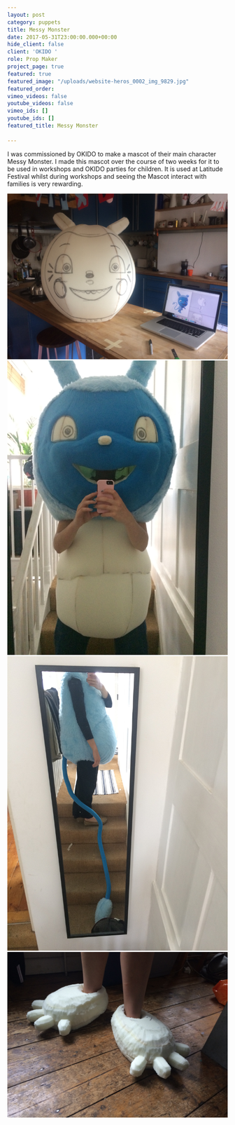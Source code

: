 ```yaml
---
layout: post
category: puppets
title: Messy Monster
date: 2017-05-31T23:00:00.000+00:00
hide_client: false
client: 'OKIDO '
role: Prop Maker
project_page: true
featured: true
featured_image: "/uploads/website-heros_0002_img_9829.jpg"
featured_order: 
vimeo_videos: false
youtube_videos: false
vimeo_ids: []
youtube_ids: []
featured_title: Messy Monster

---
```

I was commissioned by OKIDO to make a mascot of their main character Messy Monster. I made this mascot over the course of two weeks for it to be used in workshops and OKIDO parties for children. It is used at Latitude Festival whilst during workshops and seeing the Mascot interact with families is very rewarding.

![](/uploads/IMG_1223.jpg)![](/uploads/IMG_1277.jpg)![](/uploads/IMG_1313.jpg)![](/uploads/IMG_1310.jpg)
